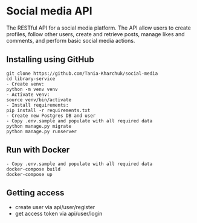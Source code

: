 # Social media API

The RESTful API for a social media platform. The API allow users to create profiles, follow other users, create and retrieve posts, manage likes and comments, and perform basic social media actions.

## Installing using GitHub


```shell
git clone https://github.com/Tania-Kharchuk/social-media
cd library-service
- Create venv:
python -m venv venv
- Activate venv:
source venv/bin/activate
- Install requirements:
pip install -r requirements.txt
- Create new Postgres DB and user
- Copy .env.sample and populate with all required data
python manage.py migrate
python manage.py runserver
```

## Run with Docker

```shell
- Copy .env.sample and populate with all required data
docker-compose build
docker-compose up
```

## Getting access

* create user via api/user/register
* get access token via api/user/login
